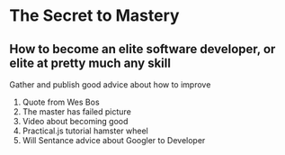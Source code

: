 # The Secret to Mastery

## How to become an elite software developer, or elite at pretty much any skill

Gather and publish good advice about how to improve

1. Quote from Wes Bos
2. The master has failed picture
3. Video about becoming good
4. Practical.js tutorial hamster wheel
5. Will Sentance advice about Googler to Developer
